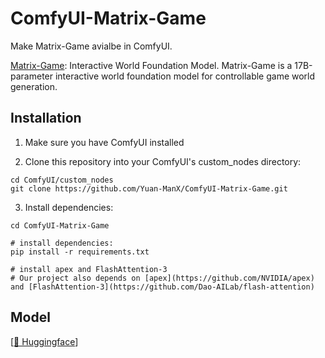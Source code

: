 # ComfyUI-Matrix-Game

Make Matrix-Game avialbe in ComfyUI.

[Matrix-Game](https://github.com/SkyworkAI/Matrix-Game): Interactive World Foundation Model. Matrix-Game is a 17B-parameter interactive world foundation model for controllable game world generation.


## Installation

1. Make sure you have ComfyUI installed

2. Clone this repository into your ComfyUI's custom_nodes directory:
```
cd ComfyUI/custom_nodes
git clone https://github.com/Yuan-ManX/ComfyUI-Matrix-Game.git
```

3. Install dependencies:
```
cd ComfyUI-Matrix-Game

# install dependencies:
pip install -r requirements.txt

# install apex and FlashAttention-3
# Our project also depends on [apex](https://github.com/NVIDIA/apex) and [FlashAttention-3](https://github.com/Dao-AILab/flash-attention)
```


## Model

[[🤗 Huggingface](https://huggingface.co/Skywork/Matrix-Game)]


